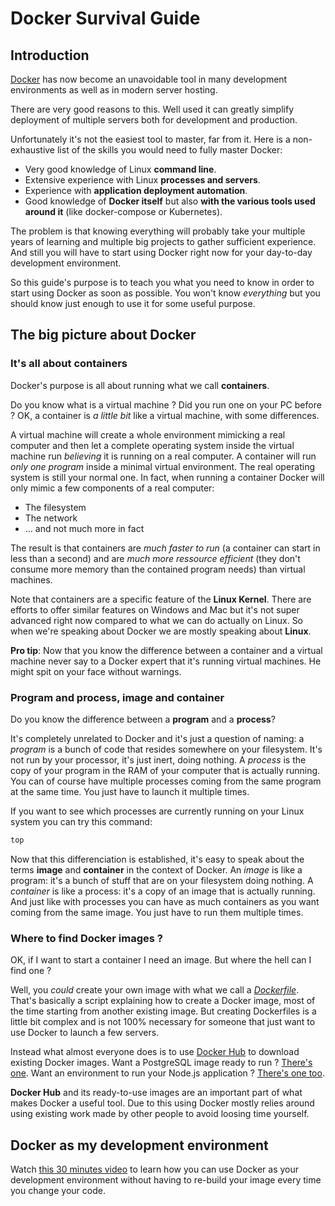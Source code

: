 # Docker Survival Guide

## Introduction

[Docker](https://www.docker.com/) has now become an unavoidable tool in many development environments as well as in modern server hosting.

There are very good reasons to this. Well used it can greatly simplify deployment of multiple servers both for development and production.

Unfortunately it's not the easiest tool to master, far from it. Here is a non-exhaustive list of the skills you would need to fully master Docker:

* Very good knowledge of Linux **command line**.
* Extensive experience with Linux **processes and servers**.
* Experience with **application deployment automation**.
* Good knowledge of **Docker itself** but also **with the various tools used around it** (like docker-compose or Kubernetes).

The problem is that knowing everything will probably take your multiple years of learning and multiple big projects to gather sufficient experience. And still you will have to start using Docker right now for your day-to-day development environment.

So this guide's purpose is to teach you what you need to know in order to start using Docker as soon as possible. You won't know *everything* but you should know just enough to use it for some useful purpose.

## The big picture about Docker

### It's all about containers

Docker's purpose is all about running what we call **containers**.

Do you know what is a virtual machine ? Did you run one on your PC before ? OK, a container is *a little bit* like a virtual machine, with some differences.

A virtual machine will create a whole environment mimicking a real computer and then let a complete operating system inside the virtual machine run *believing* it is running on a real computer. A container will run *only one program* inside a minimal virtual environment. The real operating system is still your normal one. In fact, when running a container Docker will only mimic a few components of a real computer:

* The filesystem
* The network
* ... and not much more in fact

The result is that containers are *much faster to run* (a container can start in less than a second) and are *much more ressource efficient* (they don't consume more memory than the contained program needs) than virtual machines.

Note that containers are a specific feature of the **Linux Kernel**. There are efforts to offer similar features on Windows and Mac but it's not super advanced right now compared to what we can do actually on Linux. So when we're speaking about Docker we are mostly speaking about **Linux**.

**Pro tip**: Now that you know the difference between a container and a virtual machine never say to a Docker expert that it's running virtual machines. He might spit on your face without warnings.

### Program and process, image and container

Do you know the difference between a **program** and a **process**?

It's completely unrelated to Docker and it's just a question of naming: a *program* is a bunch of code that resides somewhere on your filesystem. It's not run by your processor, it's just inert, doing nothing. A *process* is the copy of your program in the RAM of your computer that is actually running. You can of course have multiple processes coming from the same program at the same time. You just have to launch it multiple times.

If you want to see which processes are currently running on your Linux system you can try this command:

```bash
top
```

Now that this differenciation is established, it's easy to speak about the terms **image** and **container** in the context of Docker. An *image* is like a program: it's a bunch of stuff that are on your filesystem doing nothing. A *container* is like a process: it's a copy of an image that is actually running. And just like with processes you can have as much containers as you want coming from the same image. You just have to run them multiple times.

### Where to find Docker images ?

OK, if I want to start a container I need an image. But where the hell can I find one ?

Well, you *could* create your own image with what we call a *[Dockerfile](https://docs.docker.com/engine/reference/builder/)*. That's basically a script explaining how to create a Docker image, most of the time starting from another existing image. But creating Dockerfiles is a little bit complex and is not 100% necessary for someone that just want to use Docker to launch a few servers.

Instead what almost everyone does is to use [Docker Hub](https://hub.docker.com/search/?type=image&image_filter=official) to download existing Docker images. Want a PostgreSQL image ready to run ? [There's one](https://hub.docker.com/_/postgres). Want an environment to run your Node.js application ? [There's one too](https://hub.docker.com/_/node).

**Docker Hub** and its ready-to-use images are an important part of what makes Docker a useful tool. Due to this using Docker mostly relies around using existing work made by other people to avoid loosing time yourself.

## Docker as my development environment
Watch [this 30 minutes video](https://www.youtube.com/watch?v=0H2miBK_gAk) to learn how you can use Docker as your development environment without having to re-build your image every time you change your code.